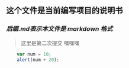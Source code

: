 ## 这个文件是当前编写项目的说明书
### *后缀.md表示本文件是 markdown 格式*
> 这里是第二次提交 嘿嘿嘿
```javascript
    var num = 10;
    alert(num + 20);
```